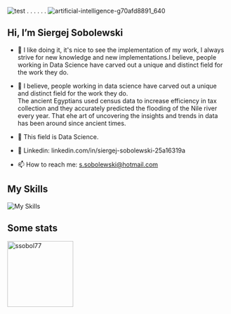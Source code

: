 ![test](https://github.githubassets.com/images/icons/emoji/octocat.png)  . . . . . .
   ![artificial-intelligence-g70afd8891_640](https://user-images.githubusercontent.com/108773983/200955851-6396a7bd-265b-48e6-89b7-ce93b0164b4c.jpg)


## Hi, I’m Siergej Sobolewski



-  👋  I like doing it, it's nice to see the implementation of 
       my work,  I always  strive  for new  knowledge  and new 
       implementations.I believe, people working in Data Science
       have carved out a unique and distinct field for the work
       they do.

      

- 👀  I believe, people working in data science have carved 
      out a unique and distinct field  for the work  they do.  
      The ancient  Egyptians used  census  data to  increase 
      efficiency  in  tax  collection and  they  accurately 
      predicted the flooding of the  Nile river  every year. 
      That еhe art of uncovering the insights and trends in 
      data has been around since ancient times. 

- 🌱 This field is Data Science. 


- 💞️  Linkedin: linkedin.com/in/siergej-sobolewski-25a16319a
- 📫  How to reach me: s.sobolewski@hotmail.com


## My Skills

![My Skills](https://skillicons.dev/icons?i=java,python,cpp,spring,django,mysql,postgres)



## Some stats

<span>
<img  height="150px" src="https://github-readme-stats.vercel.app/api/top-langs?username=ssobol77&show_icons=true&locale=en&layout=compact&theme=transparent" alt="ssobol77" /> 
</span>




<!---
SSobol77/SSobol77 is a ✨ special ✨ repository because its `README.md` (this file) appears on your GitHub profile.
You can click the Preview link to take a look at your changes.
--->
